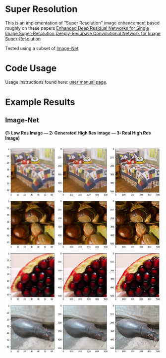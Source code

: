 # Super Resolution

This is an implementation of "Super Resolution" image enhancement based roughly on these papers [Enhanced Deep Residual Networks for Single Image Super-Resolution](https://arxiv.org/pdf/1707.02921.pdf),[Deeply-Recursive Convolutional Network for Image Super-Resolution](https://arxiv.org/pdf/1511.04491.pdf)

Tested using a subset of [Image-Net](http://files.fast.ai/data/imagenet-sample-train.tar.gz)

# Code Usage

Usage instructions found here: [user manual page](USAGE.md).

# Example Results
## Image-Net
#### (1: Low Res Image  — 2: Generated High Res Image — 3: Real High Res Image)
![](examples/example.png)
